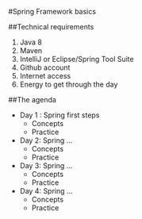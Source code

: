 #Spring Framework basics

##Technical requirements

1. Java 8
2. Maven
3. IntelliJ or Eclipse/Spring Tool Suite
4. Github account
5. Internet access
6. Energy to get through the day


##The agenda

* Day 1 : Spring first steps
  * Concepts
  * Practice
* Day 2: Spring ...
  * Concepts
  * Practice
* Day 3: Spring ...
  * Concepts
  * Practice
* Day 4: Spring ...
  * Concepts
  * Practice

